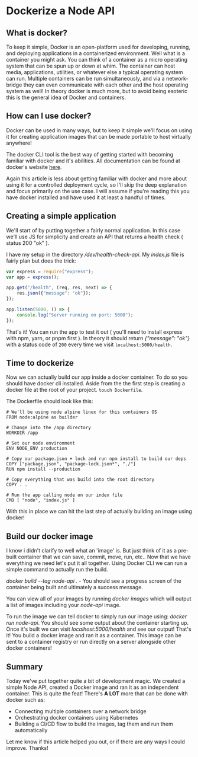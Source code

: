 # Dockerize a Node API

## What is docker?

To keep it simple, Docker is an open-platform used for developing, running, and deploying applications in a containerized environment. Well what is a container you might ask. You can think of a container as a micro operating system that can be spun up
or down at whim. The container can host media, applications, utilities, or whatever else a typical operating system can run. Multiple containers can be run simultaneously, and via a network-bridge they can even communicate with each other and the host
operating system as well! In theory docker is much more, but to avoid being esoteric this is the general idea of Docker and containers.

## How can I use docker?

Docker can be used in many ways, but to keep it simple we&#39;ll focus on using it for creating application images that can be made portable to host virtually anywhere!

The docker CLI tool is the best way of getting started with becoming familiar with docker and it&#39;s abilities. All documentation can be found at docker&#39;s website [here](https://www.docker.com/).

Again this article is less about getting familiar with docker and more about using it for a controlled deployment cycle, so I&#39;ll skip the deep explanation and focus primarily on the use case. I will assume if you&#39;re reading this you have docker
installed and have used it at least a handful of times.

## Creating a simple application

We&#39;ll start of by putting together a fairly normal application. In this case we&#39;ll use JS for simplicity and create an API that returns a health check ( status 200 &quot;ok&quot; ).

I have my setup in the directory <em>/dev/health-check-api</em>. My <em>index.js</em> file is fairly plan but does the trick:

```js
var express = require("express");
var app = express();

app.get("/health", (req, res, next) => {
    res.json({"message": "ok"});
});

app.listen(5000, () => {
    console.log("Server running on port: 5000");
});
```

That&#39;s it! You can run the app to test it out ( you&#39;ll need to install express with npm, yarn, or pnpm first ). In theory it should return <em>{&quot;message&quot;: &quot;ok&quot;}</em> with a status code of `200` every time we visit `localhost:5000/health`.

## Time to dockerize

Now we can actually build our app inside a docker container. To do so you should have docker cli installed. Aside from the the first step is creating a docker file at the root of your project. `touch Dockerfile`.

The Dockerfile should look like this:

```docker
# We'll be using node alpine linux for this containers OS
FROM node:alpine as builder

# Change into the /app directory
WORKDIR /app

# Set our node environment
ENV NODE_ENV production

# Copy our package.json + lock and run npm install to build our deps
COPY ["package.json", "package-lock.json*", "./"]
RUN npm install --production

# Copy everything that was build into the root directory
COPY . .

# Run the app calling node on our index file
CMD [ "node", "index.js" ]
```

With this in place we can hit the last step of actually building an image using docker!

## Build our docker image

I know i didn&#39;t clarify to well what an &#39;image&#39; is. But just think of it as a pre-built container that we can save, commit, move, run, etc.. Now that we have everything we need let&#39;s put it all together. Using Docker CLI we can run a simple command to actually run the build.

<em>docker build --tag node-api .</em> - You should see a progress screen of the container being built and ultimately a success message.

You can view all of your images by running <em>docker images</em> which will output a list of images including your <em>node-api</em> image.

To run the image we can tell docker to simply run our image using: <em>docker run node-api</em>. You should see some output about the container starting up. Once it&#39;s built we can visit <em>localhost:5000/health</em> and see our output! That&#39;s it! You build a docker image and ran it as a container. This image can be sent to a container registry or run directly on a server alongside other docker containers!

## Summary

Today we&#39;ve put together quite a bit of development magic. We created a simple Node API, created a Docker image and ran it as an independent container. This is quite the feat! There&#39;s <strong>A LOT</strong> more that can be done with docker such as:
- Connecting multiple containers over a network bridge
- Orchestrating docker containers using Kubernetes
- Building a CI/CD flow to build the images, tag them and run them automatically

Let me know if this article helped you out, or if there are any ways I could improve. Thanks!